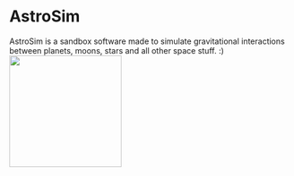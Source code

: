 # AstroSim

AstroSim is a sandbox software made to simulate gravitational interactions between planets, moons, stars and all other space stuff. :)
<img src="http://www.pngall.com/wp-content/uploads/2016/07/Space-Transparent.png" width="200px" float="center"/>